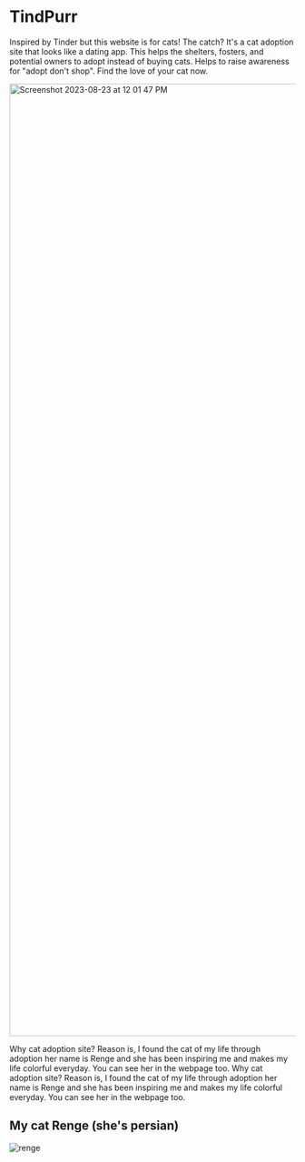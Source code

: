 # TindPurr
Inspired by Tinder but this website is for cats! The catch? It's a cat adoption site that looks like a dating app. This helps the shelters, fosters, and potential owners to adopt instead of buying cats. Helps to raise awareness for "adopt don't shop". Find the love of your cat now. 

<img width="1676" alt="Screenshot 2023-08-23 at 12 01 47 PM" src="https://github.com/michelletan03/TindPurr/assets/53888443/eb90ef12-6487-46c4-9e1c-f047c203f4a4">


Why cat adoption site? Reason is, I found the cat of my life through adoption her name is Renge and she has been inspiring me and makes my life colorful everyday. You can see her in the webpage too.
Why cat adoption site? Reason is, I found the cat of my life through adoption her name is Renge and she has been inspiring me and makes my life colorful everyday. You can see her in the webpage too.

## My cat Renge (she's persian)
![renge](https://github.com/michelletan03/TindPurr/assets/53888443/223d1ab2-dabd-4b16-bae6-76a6d744cc02)
